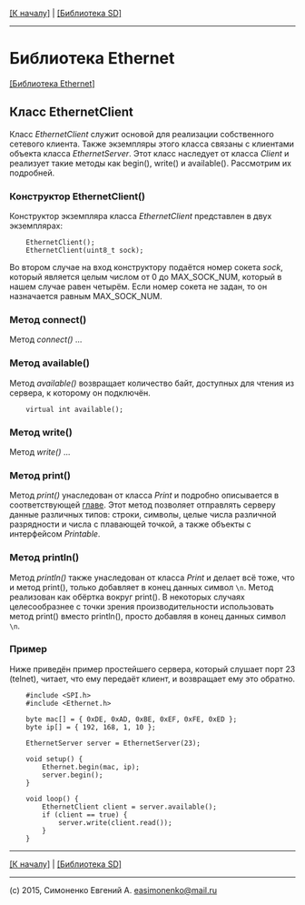 [\[К началу\]](/readme.markdown) | [\[Библиотека SD\]](/sd-library.markdown)

---

# Библиотека Ethernet

[\[Библиотека Ethernet\]](/ethernet-library.markdown)

## Класс EthernetClient

Класс _EthernetClient_ служит основой для реализации собственного сетевого клиента.
Также экземпляры этого класса связаны с клиентами объекта класса _EthernetServer_.
Этот класс наследует от класса _Client_ и реализует такие методы как begin(), write()
и available(). Рассмотрим их подробней.

### Конструктор EthernetClient()

Конструктор экземпляра класса _EthernetClient_ представлен в двух экземплярах:

``` arduino
    EthernetClient();
    EthernetClient(uint8_t sock);
```

Во втором случае на вход конструктору подаётся номер сокета _sock_, который является целым
числом от 0 до MAX_SOCK_NUM, который в нашем случае равен четырём. Если номер сокета не
задан, то он назначается равным MAX_SOCK_NUM.

### Метод connect()

Метод _connect()_ ...

### Метод available()

Метод _available()_ возвращает количество байт, доступных для чтения из сервера, к
которому он подключён.

``` arduino
    virtual int available();
```

### Метод write()

Метод _write()_ ...

### Метод print()

Метод _print()_ унаследован от класса _Print_ и подробно описывается в соответствующей
[главе](/print-class.markdown). Этот метод позволяет отправлять серверу данные различных
типов: строки, символы, целые числа различной разрядности и числа с плавающей точкой,
а также объекты с интерфейсом _Printable_.

### Метод println()

Метод _println()_ также унаследован от класса _Print_ и делает всё тоже, что и метод print(),
только добавляет в конец данных символ `\n`. Метод реализован как обёртка вокруг print().
В некоторых случаях целесообразнее с точки зрения производительности использовать метод
print() вместо println(), просто добавляя в конец данных символ `\n`.

### Пример

Ниже приведён пример простейшего сервера, который слушает порт 23 (telnet), читает, что ему
передаёт клиент, и возвращает ему это обратно.

``` arduino
	#include <SPI.h>
	#include <Ethernet.h>

	byte mac[] = { 0xDE, 0xAD, 0xBE, 0xEF, 0xFE, 0xED };
	byte ip[] = { 192, 168, 1, 10 };

	EthernetServer server = EthernetServer(23);

	void setup() {
  		Ethernet.begin(mac, ip);
  		server.begin();
	}

	void loop() {
  		EthernetClient client = server.available();
  		if (client == true) {
    		server.write(client.read());
  		}
	}
```

---

[\[К началу\]](/readme.markdown) | [\[Библиотека SD\]](/sd-library.markdown)

---

(c) 2015, Симоненко Евгений А. <easimonenko@mail.ru>
